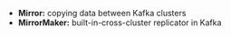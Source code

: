 - **Mirror:** copying data between Kafka clusters
- **MirrorMaker:** built-in-cross-cluster replicator in Kafka
